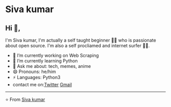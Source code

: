 # Siva kumar  


## Hi 👋, 
I'm Siva kumar, I'm actually a self taught beginner 👨‍💻 who is passionate about open source. I'm also a self procliamed and internet surfer 
🏄‍♂️. 

- 🔭 I’m currently working on Web Scraping
- 🌱 I’m currently learning Python
- 💬 Ask me about: tech, memes, anime
- 😄 Pronouns: he/him
-  ⚡ Languages: Python3
- contact me on:[Twitter](https://twitter.com/)   [Gmail](mailto:tvsivakumar001@gmail.com)


---
⭐️ From [Siva kumar](https://github.com/Sivakumar001)